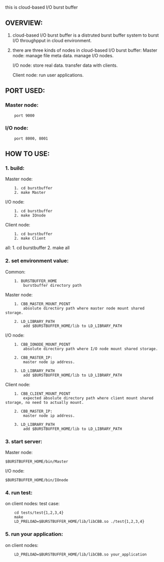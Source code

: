 this is cloud-based I/O burst buffer

OVERVIEW:
--------------------------------------------------------------------------------------------------------------

1. cloud-based I/O burst buffer is a distruted burst buffer system to burst I/O throughpput in cloud environment.

2. there are three kinds of nodes in cloud-based I/O burst buffer:
	Master node:
		manage file meta data.
		manage I/O nodes.
	
	I/O node:
		store real data.
		transfer data with clients.
	
	Client node:
		run user applications.


PORT USED:
--------------------------------------------------------------------------------------------------------------
### Master node:
		port 9000
	
### I/O node:
		port 8000, 8001

HOW TO USE:
--------------------------------------------------------------------------------------------------------------
### 1. build:

Master node:

		1. cd burstbuffer
		2. make Master

I/O node:

		1. cd burstbuffer
		2. make IOnode

Client node:

		1. cd burstbuffer
		2. make Client

all:
		1. cd burstbuffer
		2. make all

### 2. set environment value:

Common:

		1. BURSTBUFFER_HOME
			burstbuffer directory path

Master node:

		1. CBB_MASTER_MOUNT_POINT
			absolute directory path where master node mount shared storage.
			
		2. LD_LIBRARY_PATH
			add $BURSTBUFFER_HOME/lib to LD_LIBRARY_PATH

I/O node:

		1. CBB_IONODE_MOUNT_POINT
			absolute directory path where I/O node mount shared storage.

		2. CBB_MASTER_IP:
			master node ip address.

		3. LD_LIBRARY_PATH
			add $BURSTBUFFER_HOME/lib to LD_LIBRARY_PATH
	
Client node:

		1. CBB_CLIENT_MOUNT_POINT
			expected absolute directory path where client mount shared storage, no need to actually mount.

		2. CBB_MASTER_IP:
			master node ip address.

		3. LD_LIBRARY_PATH
			add $BURSTBUFFER_HOME/lib to LD_LIBRARY_PATH

### 3. start server:
Master node:

	$BURSTBUFFER_HOME/bin/Master

I/O node:

	$BURSTBUFFER_HOME/bin/IOnode

### 4. run test:
on client nodes:
test case:

		cd tests/test{1,2,3,4}
		make
		LD_PRELOAD=$BURSTBUFFER_HOME/lib/libCBB.so ./test{1,2,3,4}

### 5. run your application:
on client nodes:

		LD_PRELOAD=$BURSTBUFFER_HOME/lib/libCBB.so your_application